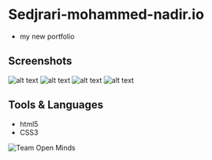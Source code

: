# Sedjrari-mohammed-nadir.io
- my new portfolio 
## Screenshots
![alt text](https://user-images.githubusercontent.com/58395073/77858637-f55a6880-7204-11ea-9d33-97afa934409e.PNG)
![alt text](https://user-images.githubusercontent.com/58395073/77858639-f8555900-7204-11ea-8d03-09cc4c14eb23.PNG)
![alt text](https://user-images.githubusercontent.com/58395073/77858642-fb504980-7204-11ea-9ea1-35bfee053ff1.PNG)
![alt text](https://user-images.githubusercontent.com/58395073/77858647-fe4b3a00-7204-11ea-9a0d-65e337925bfe.PNG)
## Tools & Languages
- html5
- CSS3


![Team Open Minds](https://img.shields.io/badge/Members%20of-Team%20Open%20Minds-blue.svg?color=0099CC)